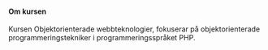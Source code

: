 #### Om kursen

Kursen Objektorienterade webbteknologier, fokuserar på objektorienterade programmeringstekniker i programmeringsspråket PHP.